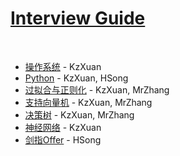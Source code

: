 # [Interview Guide](https://kzxuan.github.io/Interview/#/)

</br>

* [操作系统](https://kzxuan.github.io/Interview/#/content/%E6%93%8D%E4%BD%9C%E7%B3%BB%E7%BB%9F) - KzXuan
* [Python](https://kzxuan.github.io/Interview/#/content/Python) - KzXuan, HSong
* [过拟合与正则化](https://kzxuan.github.io/Interview/#/content/%E8%BF%87%E6%8B%9F%E5%90%88%E4%B8%8E%E6%AD%A3%E5%88%99%E5%8C%96) - KzXuan, MrZhang
* [支持向量机](https://kzxuan.github.io/Interview/#/content/%E6%94%AF%E6%8C%81%E5%90%91%E9%87%8F%E6%9C%BA) - KzXuan, MrZhang
* [决策树](https://kzxuan.github.io/Interview/#/content/%E5%86%B3%E7%AD%96%E6%A0%91) - KzXuan, MrZhang
* [神经网络](https://kzxuan.github.io/Interview/#/content/%E7%A5%9E%E7%BB%8F%E7%BD%91%E7%BB%9C) - KzXuan
* [剑指Offer](https://kzxuan.github.io/Interview/#/content/%E5%89%91%E6%8C%87Offer) - HSong

